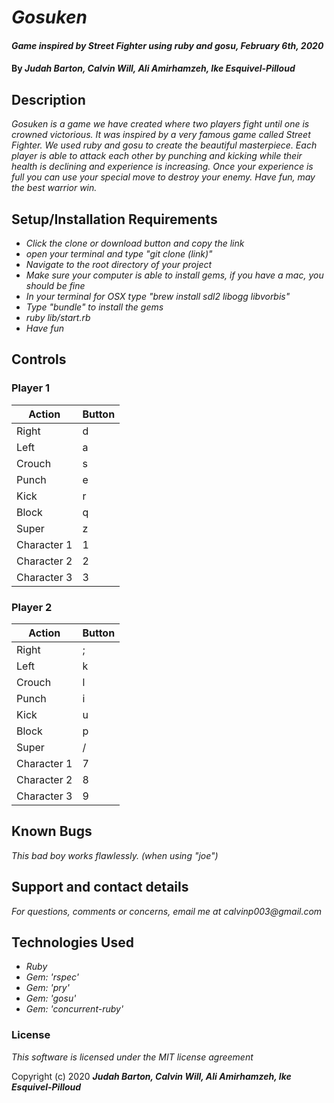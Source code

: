 # _Gosuken_

#### _Game inspired by Street Fighter using ruby and gosu, February 6th, 2020_

#### By _**Judah Barton, Calvin Will, Ali Amirhamzeh, Ike Esquivel-Pilloud**_

## Description

_Gosuken is a game we have created where two players fight until one is crowned victorious. It was inspired by a very famous game called Street Fighter. We used ruby and gosu to create the beautiful masterpiece. Each player is able to attack each other by punching and kicking while their health is declining and experience is increasing. Once your experience is full you can use your special move to destroy your enemy. Have fun, may the best warrior win._

## Setup/Installation Requirements
* _Click the clone or download button and copy the link_
* _open your terminal and type "git clone (link)"_
* _Navigate to the root directory of your project_
* _Make sure your computer is able to install gems, if you have a mac, you should be fine_
* _In your terminal for OSX type "brew install sdl2 libogg libvorbis"_
* _Type "bundle" to install the gems_
* _ruby lib/start.rb_
* _Have fun_

## Controls

### Player 1

|  Action | Button  |
|---|---|
| Right | d |
| Left | a |
| Crouch | s |
| Punch | e |
| Kick | r |
| Block | q |
| Super | z |
| Character 1 | 1 |
| Character 2 | 2 |
| Character 3 | 3 |

### Player 2

|  Action | Button  |
|---|---|
| Right | ; |
| Left | k |
| Crouch | l |
| Punch | i |
| Kick | u |
| Block | p |
| Super | / |
| Character 1 | 7 |
| Character 2 | 8 |
| Character 3 | 9 |


## Known Bugs

_This bad boy works flawlessly. (when using "joe")_

## Support and contact details

_For questions, comments or concerns, email me at calvinp003@gmail.com_

## Technologies Used

* _Ruby_
* _Gem: 'rspec'_
* _Gem: 'pry'_
* _Gem: 'gosu'_
* _Gem: 'concurrent-ruby'_


### License

*This software is licensed under the MIT license agreement*

Copyright (c) 2020 **_Judah Barton, Calvin Will, Ali Amirhamzeh, Ike Esquivel-Pilloud_**
